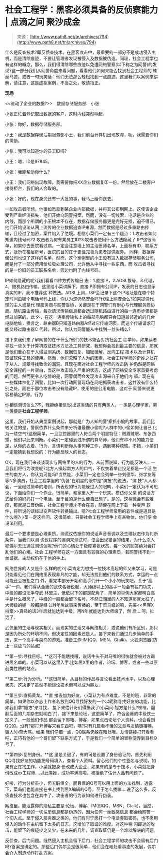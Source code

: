 <!--yml
category: 社会工程
date: 2022-06-24 11:01:07
-->

# 社会工程学：黑客必须具备的反侦察能力 | 点滴之间 聚沙成金

> 来源：[http://www.path8.net/tn/archives/794](http://www.path8.net/tn/archives/794)

什么是反查技术?即反侦查技术。在黑客攻击中，最重要的一部分不是成功侵入主机，而是清除痕迹，不要让管理者发现被侵入及数据被伪造。同理，社会工程学也 有这样的概念，那么，我们得清除哪些痕迹以免遭网络警察(以下称之为网警)的发现?这一部分我们从网警角度来看问题，看看他们如何来能否找到社会工程师的 蛛丝马迹。或者一句玩笑话：他们无法那么轻松找到一点痕迹。这里我们以案例来讲解，请注意，这是虚拟案例，不当之处，敬请指正。

**现场**

<<谁动了企业的数据?>>　数据存储服务部　小张

小张正忙着登记取出数据的客户，这时内线突然响起。

小张：你好，数据存储服务部。

小王：我是数据存储后期服务部小王，我们前台计算机出现故障，呃，我需要你们的需助。

小张：我可以知道你的员工ID吗?

小王：嗯，ID是97845。

小张：我能帮助你什么?

小王：我们网络出现故障，我需要你把XX企业数据复印一份，然后放在二楼客户接待柜台，我们的人会取的。

小张：好的，现在身旁还有一大批的事，我马上给你送去。

一如攻击者所想，他很如愿拿到某企业内部数据，并将其公布到网上。这使该企业受到严重经济损失，他们开始向网警报案。然而，没有一切线索，电话是企业的 内线，而那个所谓的小王根本不存在，数据存储服务器更是完好无损，迫不得已，他们开始设法从网上流传的企业数据追查IP来源，然而数据是经过多重路由传 输，且经过了加密，案件陷入了绝境。相信小菜们一定有三个疑点：1.攻击者如何知道内线号码?2.攻击者为何有某员工ID?3.攻击者使用什么方法隐藏了 IP?这很简单，如果你去医院看过病，一定会注意墙上的主治医师名单，上面标有ID，联系方式，及所在楼层房号，医院的目的在于更佳完善为患者提供服务。 同样，数据存储公司也设了这样的名单。然而，这个案例里的小王没有进入数据存储服务公司，而是付了一部分费用给垃圾处理公司，允许他从中寻找一些东西，而 攻击者寻找的是一份旧的员工联系名单，旁边也附了内线号码。

IP如何隐藏的呢?我们看看四种方式传输日 志：1.直接IP，2.ADSL拨号，3.代理，4，随机路由传输。这里给小菜讲解下，直接IP即拥有公网IP，发表的日志也显示真实的IP，我不推荐这 种做法。ADSL上网，ISP会记录下这个IP地址是在哪个特定时间由哪个电话号码上线，你认为这仍然安全吗?代理上网安全么?如果提供代理的主人或是代 理服务商与网警妥协，关键是在于网警们有耐心与代理服务商协商。随机路由传输，每次请求传输信息都会透过随机路由进行的每一连串步骤都是经过加密的。此 外，在这一连串传输线上的每部电脑都只会知道最邻近的的几台电脑地址，换言之，路由器B只知道路由器A经过它传输网页，而这个传输请求可能又经过路由器C 代转。所以，你认为网警能从中找到一丝头绪么?

接下来我们来了解网警的在干什么?他们的技术能否对抗社会工 程学师。如果读者寻找一些关于计算机取证技术方法及工具研究，我想你会找到最主要的信息，那就是他们重心在于入侵监测系统、数据恢复、加密破解、反向工程 技术以及计算机取证软件工具的使用。然而，他们忽略了人为的因素，社会工程学师的奇妙之处在于从人、规章寻找致命的漏洞。且现在面对社会工程学师的攻击防 护仍然是网络安全课程的一片空白，当这种攻击趋入严重的状态，这成了网络安全专家首要考虑的问题。然而更令人吃惊的是，网警偶而会发现攻击源来自于他们内 部。现在有一些媒体神化了网警，比如一次行动网警现场在网吧抓获攻击者，这并没有什么特别之处，而在于那位攻击者没有隐藏IP，使用的是公用电脑，这对于 网警来说更容易确定IP源。行为

你相信测谎仪么?不，我拒绝相信!说出这类话的只有两类人，一类是心理学家，另一类便是**社会工程学师**。

这里，我们开始从典型案例说起，那就是广为人知的警’察抓小偷的故事。我们比较关注的是，警察依靠什么条件来分析谁最像小偷呢?人群中的小偷如何让自已 化为一缕空气?这很简单，一旦监控器里的人符合两个明显特征：贼眉贼眼、东张西望，他们以此来判断。小菜们一定碰到过所谓的算命师，他们有种不凡的能力便 是，从你的衣着、行为、言语判断你从事何种工作，遇到哪种烦恼。不错，小菜们一定能猜到我想说的：行为能反映人的状态。

OK，现在我们来谈谈现实与网络里的人的行为。从前面说知，行为能反映人，一旦我们将行为改变呢?北方人操起南方人的口气，不仅衣着举止投足都是一个活 生生的南方人，你认为可能吗?当然能，小菜们一定也会列举一些刘德华、张学友等等N多演员，社会工程学里的“伪装”在明星的眼中是“演技”的说法，“演 技”人人都会，一旦经过简单的培训，所表现的行为能躲过人的眼睛，小菜们一定认为不可思议，下面给你们一个作业，很简单，和家里人开一个玩笑。模仿你父亲 的说话方式给你的妈妈打一个电话，至于目的是什么便自已想了。是的，这稍微会有些难度，那就是口音伪装，社会工程学师才不会在意，随便在网上下载一种变声 软件，将所说的话经过变声软件转换输出。嗯?社会工程学师常用的软件或是道具是什么呢?小菜一定这样问，这很简单，只要社会工程学师手上有某物体，他们便 会设法利用。

最后一个要求便是心理素质，测谎议依据你的说话声音音调以及生理状态作为判断条件，当我们以测 谎仪程序的漏洞来测试时，便会出现错误的结果，为什么杀人犯偶尔无法通过测谎仪呢?他们的心情处于极度紧张状态，每一次的回答绝对会打乱他们的心境。社会 工程学师在这一方面具有较强的心理素质，若网警找不到一丝证据，主动权仍在于他的手上。

网络世界的人又是什 么样的呢?小菜肯定为想找一位技术高超的师父来学习，可是只能看见他们在网络里表现非凡的才能，却无法找到他们的联系方式，幸运的一点可能还会被拒之门 外，看完本部分开始和高手们开一个小小的玩笑吧。关于“高手”一词，我们得从金庸的武侠名著说起，大师级以上的高手一般会有独门功夫，中级的都设法争夺武 林盟主，低纸以下的都是配角了，简单的举例大家都明白高手是什么概念了，中级的一般都会留下名号，不然江湖里的人不知道那就太枉了，大师级的呢一般都是经 过N年后故事来传播的，至于菜鸟级的嘛，先买<<黑客X档案>>真经的话3年后就能达到中级，再N年就能达到大师级了，然 后….呵，扯远了。

武侠里的生活与现实相关，而现实的生活又与网络相关，或说他们有所区别，那只是因为所处的环境不同，但决定性的因素还是人。接下来我们通过几步简单的手法，来一个高手与菜鸟的游戏。准备工作:IM(QQ、MSN、Gtalk)、火狐浏览器(防止一些放马的站点)

**第一步:寻找目标。**这可不能瞎找哦，说话牛头不对马嘴的很快就会被对方踢进黑名单的。小菜可以从这里入手:比如黑X里的作者、论坛、博客，或者一些以原创类性质的站点。

**第二步:行为分析。**这很简单，从目标的作品与言论看出技术水平，以及心理状态，这决定了虽然不能谈论技术但可以成为朋友。

**第三步:直捣黄龙。**直 接去加为好友，小菜认为有点难度，不是的哦，非常的简单。如果你以杂志上作者名放到QQ寻找好友的一个以昵称寻找好友的功能，比如我们拿”旭方”来寻找， 接下来估计哥们得揍我了(小菜问:旭方是什么?嘿嘿，翻翻后面的几期杂志就明白了)。接下来是论坛，这更简单了，符合金庸的中级侠士定义了，一般他们作品 都会留下邮箱、博客，如果点击论坛个人资料，也会看到QQ的，没有?那打开博客来看东西吧，咦?只有几篇看不懂的文章与友情链接嘛，骗人!小菜大骂。如果 我们仔细一点，QQ联系仍躲在暗处哦，友情链接打开看看吧，正巧有他的一个哥们留下联系方式了，于是我们一个简单的冒称便弄到目标Q号了。

**第四步:复制身份。**这 里是关键了，有的可是设置了身份验证的，首先利用QQ寻找好友的功能把号码填入，查看个人资料。留心他们的个性签名与说明，如果有正在找工作，小菜就把身 份改成大企业，如果有的是专于技术，小菜就把身份改成xx工程师….以此类推，成功率满高啦，被拒绝了估计人品有问题了。

好啦，行为分析虽小，但五脏俱全。而且偶的Q号可以用上面的方法找到，透露下，菜鸟们也能直接在书上找到黑X编辑的Q号，至于怎么找嘛….说了这么多，反侦查技术也包含在其中了，攻击者的行为该如何进行伪装。

网络里，能泄露你的隐私主要是:论坛、博客、IM(即QQ、MSN、Gtalk)，当然，社会工程学师的一切注册信息都是伪造的，因为任何一丝敏感信息 都会给网警一个切入点。至于侵入服务器之类的，他们有时宁愿打一个电话套取密码，也不愿用侵入的动作在主机留下太多的日志，这增加了取证的难度。对这种稍 闪即逝的攻击，能留下的痕迹少之又少，在未来的几年，调查取证仍是一个难以解决的问题。

反侦查，后门问题。既然侵入主机会留下后门，社会工程学师的攻击不会留有后门吗?答案是确定的。那些后门偶尔会是很简单，他们会在暗处看事态的发展，偶尔会介入制造动作打乱方案。